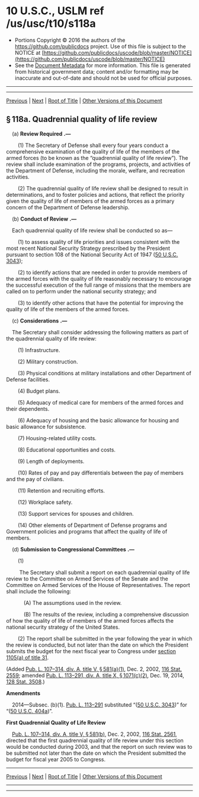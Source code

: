 ---
---

# 10 U.S.C., USLM ref /us/usc/t10/s118a

* Portions Copyright © 2016 the authors of the https://github.com/publicdocs project.
  Use of this file is subject to the NOTICE at [https://github.com/publicdocs/uscode/blob/master/NOTICE](https://github.com/publicdocs/uscode/blob/master/NOTICE)
* See the [Document Metadata](././../../../../../..//README.md) for more information.
  This file is generated from historical government data; content and/or formatting may be inaccurate and out-of-date and should not be used for official purposes.

----------
----------

[Previous](./../../../../../..//us/usc/t10/stA/ptI/ch2/m__us_usc_t10_s118.md) | [Next](./../../../../../..//us/usc/t10/stA/ptI/ch2/m__us_usc_t10_s118b.md) | [Root of Title](./../../../../../../) | [Other Versions of this Document](https://publicdocs.github.io/go/links?ns=uslm&ref=%2Fus%2Fusc%2Ft10%2Fs118a)

## § 118a. Quadrennial quality of life review

    (a)  __Review Required__  __.—__ 

        (1) The Secretary of Defense shall every four years conduct a comprehensive examination of the quality of life of the members of the armed forces (to be known as the “quadrennial quality of life review”). The review shall include examination of the programs, projects, and activities of the Department of Defense, including the morale, welfare, and recreation activities.

        (2) The quadrennial quality of life review shall be designed to result in determinations, and to foster policies and actions, that reflect the priority given the quality of life of members of the armed forces as a primary concern of the Department of Defense leadership.

    (b)  __Conduct of Review__  __.—__ 

    Each quadrennial quality of life review shall be conducted so as—

        (1) to assess quality of life priorities and issues consistent with the most recent National Security Strategy prescribed by the President pursuant to section 108 of the National Security Act of 1947 ([50 U.S.C. 3043][/us/usc/t50/s3043]);

        (2) to identify actions that are needed in order to provide members of the armed forces with the quality of life reasonably necessary to encourage the successful execution of the full range of missions that the members are called on to perform under the national security strategy; and

        (3) to identify other actions that have the potential for improving the quality of life of the members of the armed forces.

    (c)  __Considerations__  __.—__ 

    The Secretary shall consider addressing the following matters as part of the quadrennial quality of life review:

        (1) Infrastructure.

        (2) Military construction.

        (3) Physical conditions at military installations and other Department of Defense facilities.

        (4) Budget plans.

        (5) Adequacy of medical care for members of the armed forces and their dependents.

        (6) Adequacy of housing and the basic allowance for housing and basic allowance for subsistence.

        (7) Housing-related utility costs.

        (8) Educational opportunities and costs.

        (9) Length of deployments.

        (10) Rates of pay and pay differentials between the pay of members and the pay of civilians.

        (11) Retention and recruiting efforts.

        (12) Workplace safety.

        (13) Support services for spouses and children.

        (14) Other elements of Department of Defense programs and Government policies and programs that affect the quality of life of members.

    (d)  __Submission to Congressional Committees__  __.—__ 

        (1)

         The Secretary shall submit a report on each quadrennial quality of life review to the Committee on Armed Services of the Senate and the Committee on Armed Services of the House of Representatives. The report shall include the following:

            (A) The assumptions used in the review.

            (B) The results of the review, including a comprehensive discussion of how the quality of life of members of the armed forces affects the national security strategy of the United States.

        (2) The report shall be submitted in the year following the year in which the review is conducted, but not later than the date on which the President submits the budget for the next fiscal year to Congress under [section 1105(a) of title 31][/us/usc/t31/s1105/a].

(Added [Pub. L. 107–314, div. A, title V, § 581(a)(1)][/us/pl/107/314/s581/a/1], Dec. 2, 2002, [116 Stat. 2559][/us/stat/116/2559]; amended [Pub. L. 113–291, div. A, title X, § 1071(c)(2)][/us/pl/113/291/s1071/c/2], Dec. 19, 2014, [128 Stat. 3508][/us/stat/128/3508].)

 __Amendments__ 

    2014—Subsec. (b)(1). [Pub. L. 113–291][/us/pl/113/291] substituted “([50 U.S.C. 3043][/us/usc/t50/s3043])” for “([50 U.S.C. 404a][/us/usc/t50/s404a])”.

 __First Quadrennial Quality of Life Review__ 

    [Pub. L. 107–314, div. A, title V, § 581(b)][/us/pl/107/314/s581/b], Dec. 2, 2002, [116 Stat. 2561][/us/stat/116/2561], directed that the first quadrennial quality of life review under this section would be conducted during 2003, and that the report on such review was to be submitted not later than the date on which the President submitted the budget for fiscal year 2005 to Congress.

----------

[Previous](./../../../../../..//us/usc/t10/stA/ptI/ch2/m__us_usc_t10_s118.md) | [Next](./../../../../../..//us/usc/t10/stA/ptI/ch2/m__us_usc_t10_s118b.md) | [Root of Title](./../../../../../../) | [Other Versions of this Document](https://publicdocs.github.io/go/links?ns=uslm&ref=%2Fus%2Fusc%2Ft10%2Fs118a)

----------
----------

[/us/usc/t50/s3043]: https://publicdocs.github.io/go/links?ns=uslm&ref=%2Fus%2Fusc%2Ft50%2Fs3043
[/us/usc/t31/s1105/a]: https://publicdocs.github.io/go/links?ns=uslm&ref=%2Fus%2Fusc%2Ft31%2Fs1105%2Fa
[/us/pl/107/314/s581/a/1]: https://publicdocs.github.io/go/links?ns=uslm&ref=%2Fus%2Fpl%2F107%2F314%2Fs581%2Fa%2F1
[/us/stat/116/2559]: https://publicdocs.github.io/go/links?ns=uslm&ref=%2Fus%2Fstat%2F116%2F2559
[/us/pl/113/291/s1071/c/2]: https://publicdocs.github.io/go/links?ns=uslm&ref=%2Fus%2Fpl%2F113%2F291%2Fs1071%2Fc%2F2
[/us/stat/128/3508]: https://publicdocs.github.io/go/links?ns=uslm&ref=%2Fus%2Fstat%2F128%2F3508
[/us/pl/113/291]: https://publicdocs.github.io/go/links?ns=uslm&ref=%2Fus%2Fpl%2F113%2F291
[/us/usc/t50/s3043]: https://publicdocs.github.io/go/links?ns=uslm&ref=%2Fus%2Fusc%2Ft50%2Fs3043
[/us/usc/t50/s404a]: https://publicdocs.github.io/go/links?ns=uslm&ref=%2Fus%2Fusc%2Ft50%2Fs404a
[/us/pl/107/314/s581/b]: https://publicdocs.github.io/go/links?ns=uslm&ref=%2Fus%2Fpl%2F107%2F314%2Fs581%2Fb
[/us/stat/116/2561]: https://publicdocs.github.io/go/links?ns=uslm&ref=%2Fus%2Fstat%2F116%2F2561


